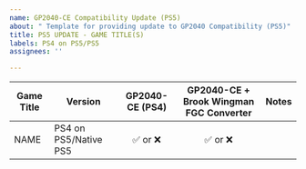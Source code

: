 ```yaml
---
name: GP2040-CE Compatibility Update (PS5)
about: " Template for providing update to GP2040 Compatibility (PS5)"
title: PS5 UPDATE - GAME TITLE(S)
labels: PS4 on PS5/PS5
assignees: ''

---
```


| Game Title | Version               | GP2040-CE (PS4) | GP2040-CE + Brook Wingman FGC Converter | Notes |
|------------|-----------------------|:---------------:|:---------------------------------------:|-------|
| NAME       | PS4 on PS5/Native PS5 |      ✅ or ❌     | ✅ or ❌                                  |       |
